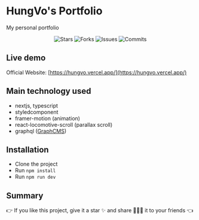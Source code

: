 # HungVo's Portfolio

My personal portfolio

<p align="center">
  <img alt="Stars" src="https://badgen.net/github/stars/vohungbk/portfolio">
  <img alt="Forks" src="https://badgen.net/github/forks/vohungbk/portfolio">
  <img alt="Issues" src="https://badgen.net/github/issues/vohungbk/portfolio">
  <img alt="Commits" src="https://badgen.net/github/commits/vohungbk/portfolio">
</p>

## Live demo

Official Website: [https://hungvo.vercel.app/](https://hungvo.vercel.app/)

## Main technology used

- nextjs, typescript
- styledcomponent
- framer-motion (animation)
- react-locomotive-scroll (parallax scroll)
- graphql ([GraphCMS](https://graphcms.com/))

## Installation

- Clone the project
- Run `npm install`
- Run `npm run dev`

## Summary

👉 If you like this project, give it a star ✨ and share 👨🏻‍💻 it to your friends 👈
